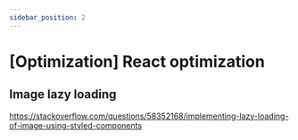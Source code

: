 ```yaml
---
sidebar_position: 2
---
```


# [Optimization] React optimization

## Image lazy loading

https://stackoverflow.com/questions/58352168/implementing-lazy-loading-of-image-using-styled-components
